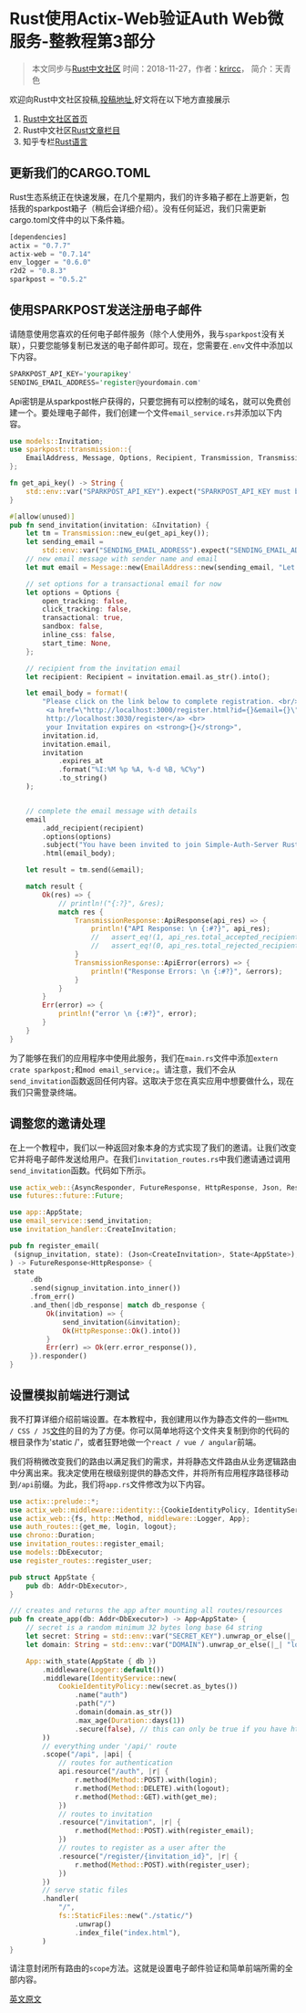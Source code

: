 # Rust使用Actix-Web验证Auth Web微服务-整教程第3部分

> 本文同步与[Rust中文社区](https://rustlang-cn.org/read/rust/2018/rust-use-actix-web-build-auth-micao-serive-3.html)
> 时间：2018-11-27，作者：[krircc](https://krircc.github.io/)， 简介：天青色  

欢迎向Rust中文社区投稿,[投稿地址](https://github.com/rustlang-cn/articles),好文将在以下地方直接展示

1. [Rust中文社区首页](https://rustlang-cn.org)
2. Rust中文社区[Rust文章栏目](https://rustlang-cn.org/read/rust/2018/rust-use-actix-web-build-auth-micao-serive-3.html)
3. 知乎专栏[Rust语言](https://zhuanlan.zhihu.com/tianqingse)

## 更新我们的CARGO.TOML

Rust生态系统正在快速发展，在几个星期内，我们的许多箱子都在上游更新，包括我的sparkpost箱子（稍后会详细介绍）。没有任何延迟，我们只需更新cargo.toml文件中的以下条件箱。

```rust
[dependencies]
actix = "0.7.7"
actix-web = "0.7.14"
env_logger = "0.6.0"
r2d2 = "0.8.3"
sparkpost = "0.5.2"
```

## 使用SPARKPOST发送注册电子邮件

请随意使用您喜欢的任何电子邮件服务（除个人使用外，我与`sparkpost`没有关联），只要您能够复制已发送的电子邮件即可。现在，您需要在`.env`文件中添加以下内容。

```rust
SPARKPOST_API_KEY='yourapikey'
SENDING_EMAIL_ADDRESS='register@yourdomain.com'
```

Api密钥是从sparkpost帐户获得的，只要您拥有可以控制的域名，就可以免费创建一个。要处理电子邮件，我们创建一个文件`email_service.rs`并添加以下内容。

```rust
use models::Invitation;
use sparkpost::transmission::{
    EmailAddress, Message, Options, Recipient, Transmission, TransmissionResponse,
};

fn get_api_key() -> String {
    std::env::var("SPARKPOST_API_KEY").expect("SPARKPOST_API_KEY must be set")
}

#[allow(unused)]
pub fn send_invitation(invitation: &Invitation) {
    let tm = Transmission::new_eu(get_api_key());
    let sending_email =
        std::env::var("SENDING_EMAIL_ADDRESS").expect("SENDING_EMAIL_ADDRESS must be set");
    // new email message with sender name and email
    let mut email = Message::new(EmailAddress::new(sending_email, "Let's Organise"));

    // set options for a transactional email for now
    let options = Options {
        open_tracking: false,
        click_tracking: false,
        transactional: true,
        sandbox: false,
        inline_css: false,
        start_time: None,
    };

    // recipient from the invitation email
    let recipient: Recipient = invitation.email.as_str().into();

    let email_body = format!(
        "Please click on the link below to complete registration. <br/>
         <a href=\"http://localhost:3000/register.html?id={}&email={}\">
         http://localhost:3030/register</a> <br>
         your Invitation expires on <strong>{}</strong>",
        invitation.id,
        invitation.email,
        invitation
            .expires_at
            .format("%I:%M %p %A, %-d %B, %C%y")
            .to_string()
    );


    // complete the email message with details
    email
        .add_recipient(recipient)
        .options(options)
        .subject("You have been invited to join Simple-Auth-Server Rust")
        .html(email_body);

    let result = tm.send(&email);

    match result {
        Ok(res) => {
            // println!("{:?}", &res);
            match res {
                TransmissionResponse::ApiResponse(api_res) => {
                    println!("API Response: \n {:#?}", api_res);
                    //   assert_eq!(1, api_res.total_accepted_recipients);
                    //   assert_eq!(0, api_res.total_rejected_recipients);
                }
                TransmissionResponse::ApiError(errors) => {
                    println!("Response Errors: \n {:#?}", &errors);
                }
            }
        }
        Err(error) => {
            println!("error \n {:#?}", error);
        }
    }
}
```

为了能够在我们的应用程序中使用此服务，我们在`main.rs`文件中添加`extern crate sparkpost;`和`mod email_service;`。请注意，我们不会从`send_invitation`函数返回任何内容。这取决于您在真实应用中想要做什么，现在我们只需登录终端。

## 调整您的邀请处理

在上一个教程中，我们以一种返回对象本身的方式实现了我们的邀请。让我们改变它并将电子邮件发送给用户。在我们`invitation_routes.rs`中我们邀请通过调用`send_invitation`函数。代码如下所示。

```rust
use actix_web::{AsyncResponder, FutureResponse, HttpResponse, Json, ResponseError, State};
use futures::future::Future;

use app::AppState;
use email_service::send_invitation;
use invitation_handler::CreateInvitation;

pub fn register_email(
 (signup_invitation, state): (Json<CreateInvitation>, State<AppState>),
) -> FutureResponse<HttpResponse> {
 state
     .db
     .send(signup_invitation.into_inner())
     .from_err()
     .and_then(|db_response| match db_response {
         Ok(invitation) => {
             send_invitation(&invitation);
             Ok(HttpResponse::Ok().into())
         }
         Err(err) => Ok(err.error_response()),
     }).responder()
}
```

## 设置模拟前端进行测试

我不打算详细介绍前端设置。在本教程中，我创建用以作为静态文件的一些`HTML / CSS / JS`[文件](https://gitlab.com/mygnu/rust-auth-server/tree/master/static)的目的为了方便。你可以简单地将这个文件夹复制到你的代码的根目录作为'static /'，或者狂野地做一个`react / vue / angular`前端。

我们将稍微改变我们的路由以满足我们的需求，并将静态文件路由从业务逻辑路由中分离出来。我决定使用在根级别提供的静态文件，并将所有应用程序路径移动到`/api`前缀。为此，我们将`app.rs`文件修改为以下内容。

```rust
use actix::prelude::*;
use actix_web::middleware::identity::{CookieIdentityPolicy, IdentityService};
use actix_web::{fs, http::Method, middleware::Logger, App};
use auth_routes::{get_me, login, logout};
use chrono::Duration;
use invitation_routes::register_email;
use models::DbExecutor;
use register_routes::register_user;

pub struct AppState {
    pub db: Addr<DbExecutor>,
}

/// creates and returns the app after mounting all routes/resources
pub fn create_app(db: Addr<DbExecutor>) -> App<AppState> {
    // secret is a random minimum 32 bytes long base 64 string
    let secret: String = std::env::var("SECRET_KEY").unwrap_or_else(|_| "0123".repeat(8));
    let domain: String = std::env::var("DOMAIN").unwrap_or_else(|_| "localhost".to_string());

    App::with_state(AppState { db })
        .middleware(Logger::default())
        .middleware(IdentityService::new(
            CookieIdentityPolicy::new(secret.as_bytes())
                .name("auth")
                .path("/")
                .domain(domain.as_str())
                .max_age(Duration::days(1))
                .secure(false), // this can only be true if you have https
        ))
        // everything under '/api/' route
        .scope("/api", |api| {
            // routes for authentication
            api.resource("/auth", |r| {
                r.method(Method::POST).with(login);
                r.method(Method::DELETE).with(logout);
                r.method(Method::GET).with(get_me);
            })
            // routes to invitation
            .resource("/invitation", |r| {
                r.method(Method::POST).with(register_email);
            })
            // routes to register as a user after the
            .resource("/register/{invitation_id}", |r| {
                r.method(Method::POST).with(register_user);
            })
        })
        // serve static files
        .handler(
            "/",
            fs::StaticFiles::new("./static/")
                .unwrap()
                .index_file("index.html"),
        )
}
```

请注意封闭所有路由的`scope`方法。这就是设置电子邮件验证和简单前端所需的全部内容。

[英文原文](https://hgill.io/posts/auth-microservice-rust-actix-web-diesel-complete-tutorial-part-3)
